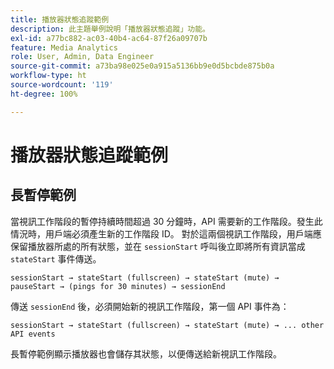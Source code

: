 ```yaml
---
title: 播放器狀態追蹤範例
description: 此主題舉例說明「播放器狀態追蹤」功能。
exl-id: a77bc882-ac03-40b4-ac64-87f26a09707b
feature: Media Analytics
role: User, Admin, Data Engineer
source-git-commit: a73ba98e025e0a915a5136bb9e0d5bcbde875b0a
workflow-type: ht
source-wordcount: '119'
ht-degree: 100%

---
```


# 播放器狀態追蹤範例


## 長暫停範例

當視訊工作階段的暫停持續時間超過 30 分鐘時，API 需要新的工作階段。發生此情況時，用戶端必須產生新的工作階段 ID。  對於這兩個視訊工作階段，用戶端應保留播放器所處的所有狀態，並在 `sessionStart` 呼叫後立即將所有資訊當成 `stateStart` 事件傳送。

`sessionStart → stateStart (fullscreen) → stateStart (mute) → pauseStart → (pings for 30 minutes) → sessionEnd`

傳送 `sessionEnd` 後，必須開始新的視訊工作階段，第一個 API 事件為：

`sessionStart → stateStart (fullscreen) → stateStart (mute) → ... other API events`

長暫停範例顯示播放器也會儲存其狀態，以便傳送給新視訊工作階段。
